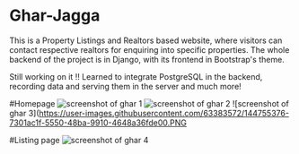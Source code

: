 # Ghar-Jagga

This is a Property Listings and Realtors based website, where visitors can contact respective realtors for enquiring into specific properties.
The whole backend of the project is in Django, with its frontend in Bootstrap's theme.

Still working on it !!
Learned to integrate PostgreSQL in the backend, recording data and serving them in the server and much more!

#Homepage
![screenshot of ghar 1](https://user-images.githubusercontent.com/63383572/144755339-5ad376db-02ca-46e1-9642-cea454bf5329.PNG)
![screenshot of ghar 2](https://user-images.githubusercontent.com/63383572/144755366-24f7a0e7-6108-491f-8c93-b2c3e15ece37.PNG)
![screenshot of ghar 3](https://user-images.githubusercontent.com/63383572/144755376-7301ac1f-5550-48ba-9910-4648a36fde00.PNG

#Listing page
![screenshot of ghar 4](https://user-images.githubusercontent.com/63383572/144755418-683c2ed4-aec0-45f2-91e4-0e01aba27755.PNG)


